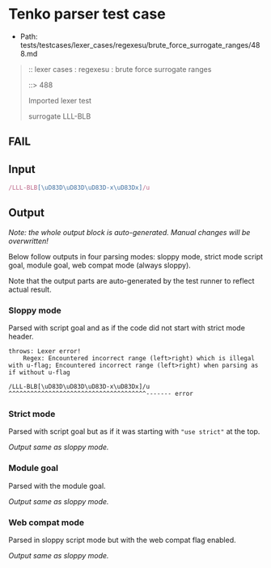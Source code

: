 # Tenko parser test case

- Path: tests/testcases/lexer_cases/regexesu/brute_force_surrogate_ranges/488.md

> :: lexer cases : regexesu : brute force surrogate ranges
>
> ::> 488
>
> Imported lexer test
>
> surrogate LLL-BLB

## FAIL

## Input

`````js
/LLL-BLB[\uD83D\uD83D\uD83D-x\uD83Dx]/u
`````

## Output

_Note: the whole output block is auto-generated. Manual changes will be overwritten!_

Below follow outputs in four parsing modes: sloppy mode, strict mode script goal, module goal, web compat mode (always sloppy).

Note that the output parts are auto-generated by the test runner to reflect actual result.

### Sloppy mode

Parsed with script goal and as if the code did not start with strict mode header.

`````
throws: Lexer error!
    Regex: Encountered incorrect range (left>right) which is illegal with u-flag; Encountered incorrect range (left>right) when parsing as if without u-flag

/LLL-BLB[\uD83D\uD83D\uD83D-x\uD83Dx]/u
^^^^^^^^^^^^^^^^^^^^^^^^^^^^^^^^^^^^^^------- error
`````

### Strict mode

Parsed with script goal but as if it was starting with `"use strict"` at the top.

_Output same as sloppy mode._

### Module goal

Parsed with the module goal.

_Output same as sloppy mode._

### Web compat mode

Parsed in sloppy script mode but with the web compat flag enabled.

_Output same as sloppy mode._
